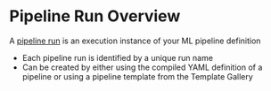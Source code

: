 # Pipeline Run Overview

A [pipeline run](https://cloud.google.com/vertex-ai/docs/pipelines/introduction#pipeline-run-definition) is an execution instance of your ML pipeline definition

* Each pipeline run is identified by a unique run name
* Can be created by either using the compiled YAML definition of a pipeline or using a pipeline template from the Template Gallery